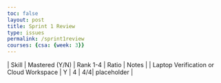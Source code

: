 ```yaml
---
toc: false
layout: post
title: Sprint 1 Review
type: issues
permalink: /sprint1review
courses: {csa: {week: 3}}
---
```


| Skill | Mastered (Y/N) | Rank 1-4 | Ratio | Notes |
| Laptop Verification or Cloud Workspace | Y | 4 | 4/4| placeholder | 